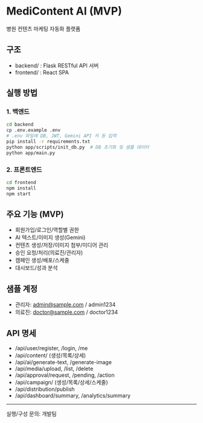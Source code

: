 # MediContent AI (MVP)

병원 컨텐츠 마케팅 자동화 플랫폼

## 구조
- backend/ : Flask RESTful API 서버
- frontend/ : React SPA

## 실행 방법

### 1. 백엔드
```bash
cd backend
cp .env.example .env
# .env 파일에 DB, JWT, Gemini API 키 등 입력
pip install -r requirements.txt
python app/scripts/init_db.py  # DB 초기화 및 샘플 데이터
python app/main.py
```

### 2. 프론트엔드
```bash
cd frontend
npm install
npm start
```

## 주요 기능 (MVP)
- 회원가입/로그인/역할별 권한
- AI 텍스트/이미지 생성(Gemini)
- 컨텐츠 생성/저장/이미지 첨부/미디어 관리
- 승인 요청/처리(의료진/관리자)
- 캠페인 생성/배포/스케줄
- 대시보드/성과 분석

## 샘플 계정
- 관리자: admin@sample.com / admin1234
- 의료진: doctor@sample.com / doctor1234

## API 명세
- /api/user/register, /login, /me
- /api/content/ (생성/목록/상세)
- /api/ai/generate-text, /generate-image
- /api/media/upload, /list, /delete
- /api/approval/request, /pending, /action
- /api/campaign/ (생성/목록/상세/스케줄)
- /api/distribution/publish
- /api/dashboard/summary, /analytics/summary

---

실행/구성 문의: 개발팀
